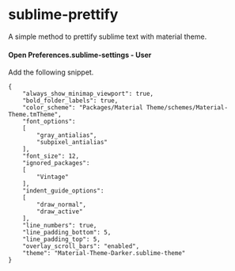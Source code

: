 # sublime-prettify
A simple method to prettify sublime text with material theme.
#### Open Preferences.sublime-settings - User
Add the following snippet.
```
{
	"always_show_minimap_viewport": true,
	"bold_folder_labels": true,
	"color_scheme": "Packages/Material Theme/schemes/Material-Theme.tmTheme",
	"font_options":
	[
		"gray_antialias",
		"subpixel_antialias"
	],
	"font_size": 12,
	"ignored_packages":
	[
		"Vintage"
	],
	"indent_guide_options":
	[
		"draw_normal",
		"draw_active"
	],
	"line_numbers": true,
	"line_padding_bottom": 5,
	"line_padding_top": 5,
	"overlay_scroll_bars": "enabled",
	"theme": "Material-Theme-Darker.sublime-theme"
}
```

